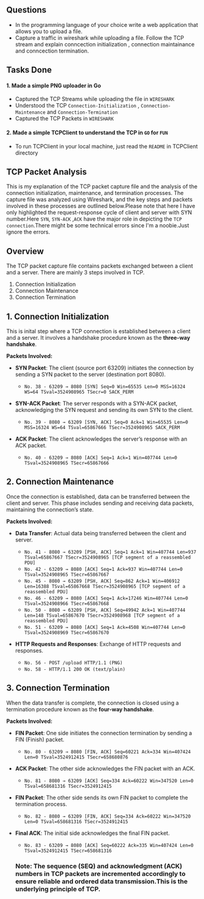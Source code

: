 ## Questions
- In the programming language of your choice write a web application that allows you to upload a file.
- Capture a traffic in wireshark while uploading a file. Follow the TCP stream and explain conncection initialization , connection maintainance and conncection termination.

## Tasks Done
#### 1. Made a simple PNG uploader in Go
- Captured the TCP Streams while uploading the file in `WIRESHARK`
- Understood the TCP `Connection-Initialization` , `Connection-Maintenance` and `Connection-Termination`
- Captured the TCP Packets in `WIRESHARK`
      
#### 2. Made a simple TCPClient to understand the TCP in `GO` for `FUN`
- To run TCPClient in your local machine, just read the `README` in TCPClient directory

## TCP Packet Analysis

This is my explanation of the TCP packet capture file and the analysis of the connection initialization, maintenance, and termination processes. The capture file was analyzed using Wireshark, and the key steps and packets involved in these processes are outlined below.Please note that here I have only highlighted the request-response cycle of client and server with SYN number.Here `SYN`, `SYN-ACK` ,`ACK` have the major role in depicting the `TCP connection`.There might be some technical errors since I'm a noobie.Just ignore the errors.

## Overview

The TCP packet capture file contains packets exchanged between a client and a server. There are mainly 3 steps involved
in TCP.
1. Connection Initialization
2. Connection Maintenance
3. Connection Termination

## 1. Connection Initialization

This is inital step where a TCP connection is established between a client and a server. It involves a handshake procedure known as the **three-way handshake**.

**Packets Involved:**
- **SYN Packet**: The client (source port 63209) initiates the connection by sending a SYN packet to the server (destination port 8080).
  - `No. 38 - 63209 → 8080 [SYN] Seq=0 Win=65535 Len=0 MSS=16324 WS=64 TSval=3524908965 TSecr=0 SACK_PERM`

- **SYN-ACK Packet**: The server responds with a SYN-ACK packet, acknowledging the SYN request and sending its own SYN to the client.
  - `No. 39 - 8080 → 63209 [SYN, ACK] Seq=0 Ack=1 Win=65535 Len=0 MSS=16324 WS=64 TSval=65867666 TSecr=3524908965 SACK_PERM`

- **ACK Packet**: The client acknowledges the server’s response with an ACK packet.
  - `No. 40 - 63209 → 8080 [ACK] Seq=1 Ack=1 Win=407744 Len=0 TSval=3524908965 TSecr=65867666`

## 2. Connection Maintenance

Once the connection is established, data can be transferred between the client and server. This phase includes sending and receiving data packets, maintaining the connection’s state.

**Packets Involved:**
- **Data Transfer**: Actual data being transferred between the client and server.
  - `No. 41 - 8080 → 63209 [PSH, ACK] Seq=1 Ack=1 Win=407744 Len=937 TSval=65867667 TSecr=3524908965 [TCP segment of a reassembled PDU]`
  - `No. 42 - 63209 → 8080 [ACK] Seq=1 Ack=937 Win=407744 Len=0 TSval=3524908965 TSecr=65867667`
  - `No. 45 - 8080 → 63209 [PSH, ACK] Seq=862 Ack=1 Win=406912 Len=16388 TSval=65867668 TSecr=3524908965 [TCP segment of a reassembled PDU]`
  - `No. 46 - 63209 → 8080 [ACK] Seq=1 Ack=17246 Win=407744 Len=0 TSval=3524908966 TSecr=65867668`
  - `No. 50 - 8080 → 63209 [PSH, ACK] Seq=49942 Ack=1 Win=407744 Len=148 TSval=65867670 TSecr=3524908968 [TCP segment of a reassembled PDU]`
  - `No. 51 - 63209 → 8080 [ACK] Seq=1 Ack=4508 Win=407744 Len=0 TSval=3524908969 TSecr=65867670`

- **HTTP Requests and Responses**: Exchange of HTTP requests and responses.
  - `No. 56 - POST /upload HTTP/1.1 (PNG)`
  - `No. 58 - HTTP/1.1 200 OK (text/plain)`

## 3. Connection Termination

When the data transfer is complete, the connection is closed  using a termination procedure known as the **four-way handshake**.

**Packets Involved:**
- **FIN Packet**: One side initiates the connection termination by sending a FIN (Finish) packet.
  - `No. 80 - 63209 → 8080 [FIN, ACK] Seq=60221 Ack=334 Win=407424 Len=0 TSval=3524912415 TSecr=658680876`

- **ACK Packet**: The other side acknowledges the FIN packet with an ACK.
  - `No. 81 - 8080 → 63209 [ACK] Seq=334 Ack=60222 Win=347520 Len=0 TSval=658681316 TSecr=3524912415`

- **FIN Packet**: The other side sends its own FIN packet to complete the termination process.
  - `No. 82 - 8080 → 63209 [FIN, ACK] Seq=334 Ack=60222 Win=347520 Len=0 TSval=658681316 TSecr=3524912415`

- **Final ACK**: The initial side acknowledges the final FIN packet.
  - `No. 83 - 63209 → 8080 [ACK] Seq=60222 Ack=335 Win=407424 Len=0 TSval=3524912415 TSecr=658681316`

  ### Note: The sequence (SEQ) and acknowledgment (ACK) numbers in TCP packets are incremented accordingly to ensure reliable and ordered data transmission.This is the underlying principle of TCP.

      
      
 
